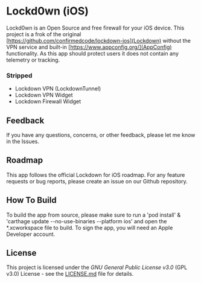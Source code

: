 # Lockd0wn (iOS)

Lockd0wn is an Open Source and free firewall for your iOS device. This project is a frok of the original [https://github.com/confirmedcode/lockdown-ios](Lockdown) without the VPN service and built-in [https://www.appconfig.org/](AppConfig) functionality. As this app should protect users it does not contain any telemetry or tracking.

### Stripped
- Lockdown VPN (LockdownTunnel)
- Lockdown VPN Widget
- Lockdown Firewall Widget

## Feedback

If you have any questions, concerns, or other feedback, please let me know in the Issues.

## Roadmap

This app follows the official Lockdown for iOS roadmap. For any feature requests or bug reports, please create an issue on our Github repository.

## How To Build
To build the app from source, please make sure to run a 'pod install' & 'carthage update --no-use-binaries --platform ios' and open the *.xcworkspace file to build. To sign the app, you will need an Apple Developer account.

## License

This project is licensed under the *GNU General Public License v3.0* (GPL v3.0) License - see the [LICENSE.md](LICENSE.md) file for details.
